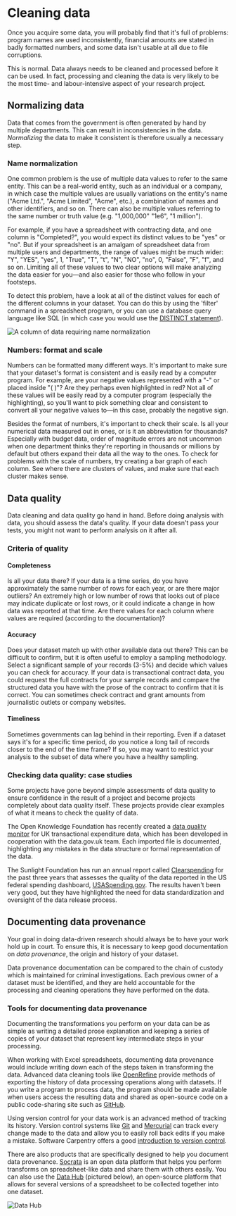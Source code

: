 # Cleaning data

Once you acquire some data, you will probably find that it's full of problems: program names are used inconsistently, financial amounts are stated in badly formatted numbers, and some data isn't usable at all due to file corruptions.

This is normal. Data always needs to be cleaned and processed before it can be used. In fact, processing and cleaning the data is very likely to be the most time- and labour-intensive aspect of your research project.

## Normalizing data

Data that comes from the government is often generated by hand by multiple departments. This can result in inconsistencies in the data. *Normalizing* the data to make it consistent is therefore usually a necessary step.

### Name normalization

One common problem is the use of multiple data values to refer to the same entity. This can be a real-world entity, such as an individual or a company, in which case the multiple values are usually variations on the entity's name ("Acme Ltd.", "Acme Limited", "Acme", etc.), a combination of names and other identifiers, and so on. There can also be multiple values referring to the same number or truth value (e.g. "1,000,000" "1e6", "1 million").

For example, if you have a spreadsheet with contracting data, and one column is "Completed?", you would expect its distinct values to be "yes" or "no". But if your spreadsheet is an amalgam of spreadsheet data from multiple users and departments, the range of values might be much wider: "Y", "YES", "yes", 1, "True", "T", "t", "N", "NO", "no", 0, "False", "F", "f", and so on. Limiting all of these values to two clear options will make analyzing the data easier for you—and also easier for those who follow in your footsteps.

To detect this problem, have a look at all of the distinct values for each of the different columns in your dataset. You can do this by using the 'filter' command in a spreadsheet program, or you can use a database query language like SQL (in which case you would use the [DISTINCT statement](http://www.w3schools.com/sql/sql_distinct.asp)).

![A column of data requiring name normalization](http://i.imgur.com/mAcCNZj.png) 

### Numbers: format and scale

Numbers can be formatted many different ways. It's important to make sure that your dataset's format is consistent and is easily read by a computer program. For example, are your negative values represented with a "-" or placed inside "( )"? Are they perhaps even highlighted in red? Not all of these values will be easily read by a computer program (especially the highlighting), so you'll want to pick something clear and consistent to convert all your negative values to—in this case, probably the negative sign.

Besides the format of numbers, it's important to check their scale. Is all your numerical data measured out in ones, or is it an abbreviation for thousands? Especially with budget data, order of magnitude errors are not uncommon when one department thinks they're reporting in thousands or millions by default but others expand their data all the way to the ones. To check for problems with the scale of numbers, try creating a bar graph of each column. See where there are clusters of values, and make sure that each cluster makes sense.

## Data quality

Data cleaning and data quality go hand in hand. Before doing analysis with data, you should assess the data's quality. If your data doesn't pass your tests, you might not want to perform analysis on it after all.

### Criteria of quality

#### Completeness

Is all your data there? If your data is a time series, do you have approximately the same number of rows for each year, or are there major outliers? An extremely high or low number of rows that looks out of place may indicate duplicate or lost rows, or it could indicate a change in how data was reported at that time. Are there values for each column where values are required (according to the documentation)?

#### Accuracy

Does your dataset match up with other available data out there? This can be difficult to confirm, but it is often useful to employ a sampling methodology. Select a significant sample of your records (3-5%) and decide which values you can check for accuracy. If your data is transactional contract data, you could request the full contracts for your sample records and compare the structured data you have with the prose of the contract to confirm that it is correct. You can sometimes check contract and grant amounts from journalistic outlets or company websites.

#### Timeliness

Sometimes governments can lag behind in their reporting. Even if a dataset says it's for a specific time period, do you notice a long tail of records closer to the end of the time frame? If so, you may want to restrict your analysis to the subset of data where you have a healthy sampling.

### Checking data quality: case studies

Some projects have gone beyond simple assessments of data quality to ensure confidence in the result of a project and become projects completely about data quality itself. These projects provide clear examples of what it means to check the quality of data.

The Open Knowledge Foundation has recently created a [data quality monitor](http://openspending.org/resources/gb-spending) for UK transactional expenditure data, which has been developed in cooperation with the data.gov.uk team. Each imported file is documented, highlighting any mistakes in the data structure or formal representation of the data.

The Sunlight Foundation has run an annual report called [Clearspending](http://sunlightfoundation.com/clearspending/) for the past three years that assesses the quality of the data reported in the US federal spending dashboard, [USASpending.gov](http://usaspending.gov). The results haven't been very good, but they have highlighted the need for data standardization and oversight of the data release process.

## Documenting data provenance

Your goal in doing data-driven research should always be to have your work hold up in court. To ensure this, it is necessary to keep good documentation on *data provenance*, the origin and history of your dataset.

Data provenance documentation can be compared to the chain of custody which is maintained for criminal investigations. Each previous owner of a dataset must be identified, and they are held accountable for the processing and cleaning operations they have performed on the data.

### Tools for documenting data provenance

Documenting the transformations you perform on your data can be as simple as writing a detailed prose explanation and keeping a series of copies of your dataset that represent key intermediate steps in your processing.

When working with Excel spreadsheets, documenting data provenance would include writing down each of the steps taken in transforming the data. Advanced data cleaning tools like [OpenRefine](http://openrefine.org) provide methods of exporting the history of data processing operations along with datasets. If you write a program to process data, the program should be made available when users access the resulting data and shared as open-source code on a public code-sharing site such as [GitHub](http://github.com).

Using version control for your data work is an advanced method of tracking its history. Version control systems like [Git](http://git-scm.com/) and [Mercurial](http://mercurial.selenic.com/) can track every change made to the data and allow you to easily roll back edits if you make a mistake. Software Carpentry offers a good [introduction to version control](http://software-carpentry.org/4_0/vc/). 

There are also products that are specifically designed to help you document data provenance. [Socrata](http://www.socrata.com) is an open data platform that helps you perform transforms on spreadsheet-like data and share them with others easily. You can also use the [Data Hub](http://datahub.io) (pictured below), an open-source platform that allows for several versions of a spreadsheet to be collected together into one dataset.

![Data Hub](http://i.imgur.com/mZRhvC2.png)